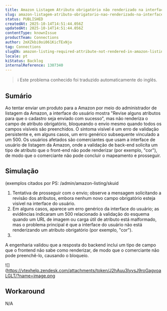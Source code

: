 ```yaml
---
title: Amazon Listagem Atributo obrigatório não renderizado na interface do usuário da listagem da Amazon impede o envio de produtos
slug: amazon-listagem-atributo-obrigatorio-nao-renderizado-na-interface-do-usuario-da-listagem-da-amazon-impede-o-envio-de-produtos
status: PUBLISHED
createdAt: 2025-10-14T14:51:44.056Z
updatedAt: 2025-10-14T14:51:44.056Z
contentType: knownIssue
productTeam: Connections
author: 2mXZkbi0oi061KicTExNjo
tag: Connections
slugEN: amazon-listing-required-attribute-not-rendered-in-amazon-listing-ui-prevents-product-submission
locale: pt
kiStatus: Backlog
internalReference: 1307340
---
```


>ℹ️ Este problema conhecido foi traduzido automaticamente do inglês.

## Sumário


Ao tentar enviar um produto para a Amazon por meio do administrador de listagem da Amazon, a interface do usuário mostra "Revise alguns atributos para que o cadastro seja enviado com sucesso", mas não renderiza o campo de atributo obrigatório, bloqueando o envio mesmo quando todos os campos visíveis são preenchidos. O sintoma visível é um erro de validação persistente e, em alguns casos, um erro genérico subsequente vinculado a um 500. Os usuários afetados são comerciantes que usam a interface de usuário de listagem da Amazon, onde a validação de back-end solicita um tipo de atributo que o front-end não pode renderizar (por exemplo, "cor"), de modo que o comerciante não pode concluir o mapeamento e prosseguir.
## Simulação


(exemplos citados por PS: /admin/amazon-listing/skuid


1. Tentativa de prosseguir com o envio; observe a mensagem solicitando a revisão dos atributos, embora nenhum novo campo obrigatório esteja visível na interface do usuário.
2. Em alguns casos, aparece um erro genérico da interface do usuário; as evidências indicaram um 500 relacionado à validação do esquema quando um URL de imagem ou carga útil de atributo está malformado, mas o problema principal é que a interface do usuário não está renderizando um atributo obrigatório (por exemplo, "cor").
3.

A engenharia validou que a resposta do backend inclui um tipo de campo que o frontend não sabe como renderizar, de modo que o comerciante não pode preenchê-lo, causando o bloqueio.



 ![](https://vtexhelp.zendesk.com/attachments/token/J2hAuu3IyvsJ9roGagvoaLGLT/?name=image.png
## Workaround


N/A




